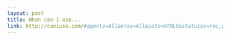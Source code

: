 ```yaml
---
layout: post
title: When can I use...
link: http://caniuse.com/#agents=All&eras=All&cats=HTML5&statuses=rec,pr,cr,wd,ietf
---
```

